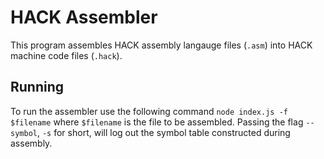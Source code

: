 # HACK Assembler
This program assembles HACK assembly langauge files (`.asm`) into HACK machine code files (`.hack`).
## Running
To run the assembler use the following command `node index.js -f $filename` where `$filename` is the file to be assembled.  Passing the flag `--symbol`, `-s` for short, will log out the symbol table constructed during assembly.
